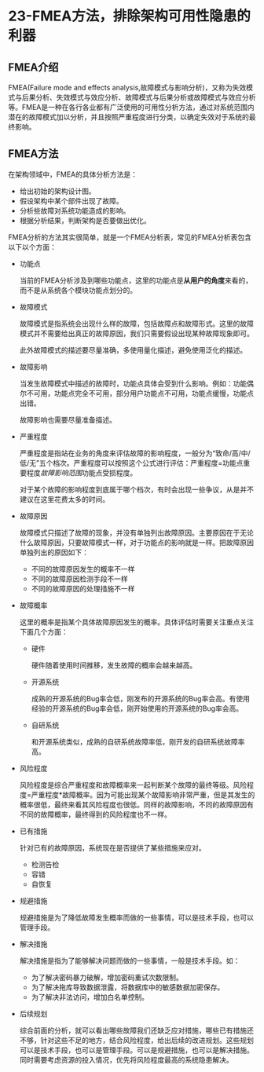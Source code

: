 # 23-FMEA方法，排除架构可用性隐患的利器

## FMEA介绍

FMEA(Failure mode and effects analysis,故障模式与影响分析)，又称为失效模式与后果分析、失效模式与效应分析、故障模式与后果分析或故障模式与效应分析等。FMEA是一种在各行各业都有广泛使用的可用性分析方法，通过对系统范围内潜在的故障模式加以分析，并且按照严重程度进行分类，以确定失效对于系统的最终影响。

## FMEA方法

在架构领域中，FMEA的具体分析方法是：

- 给出初始的架构设计图。
- 假设架构中某个部件出现了故障。
- 分析些故障对系统功能造成的影响。
- 根据分析结果，判断架构是否要做出优化。

FMEA分析的方法其实很简单，就是一个FMEA分析表，常见的FMEA分析表包含以下以个方面：
- 功能点

    当前的FMEA分析涉及到哪些功能点，这里的功能点是**从用户的角度**来看的，而不是从系统各个模块功能点划分的。

- 故障模式

    故障模式是指系统会出现什么样的故障，包括故障点和故障形式。这里的故障模式并不需要给出真正的故障原因，我们只需要假设出现某种故障现象即可。

    此外故障模式的描述要尽量准确，多使用量化描述，避免使用泛化的描述。

- 故障影响

    当发生故障模式中描述的故障时，功能点具体会受到什么影响。例如：功能偶尔不可用，功能点完全不可用，部分用户功能点不可用，功能点缓慢，功能点出错。

    故障影响也需要尽量准备描述。

- 严重程度

    严重程度是指站在业务的角度来评估故障的影响程度，一般分为“致命/高/中/低/无”五个档次。严重程度可以按照这个公式进行评估：严重程度=功能点重要程度*故障影响范围*功能点受损程度。

    对于某个故障的影响程度到底属于哪个档次，有时会出现一些争议，从是并不建议在这里花费太多的时间。

- 故障原因

    故障模式只描述了故障的现象，并没有单独列出故障原因。主要原因在于无论什么故障原因，只要故障模式一样，对于功能点的影响就是一样。把故障原因单独列出的原因如下：
   
   - 不同的故障原因发生的概率不一样
   - 不同的故障原因检测手段不一样
   - 不同的故障原因的处理措施不一样

- 故障概率
    
    这里的概率是指某个具体故障原因发生的概率。具体评估时需要关注重点关注下面几个方面：
    
    - 硬件

        硬件随着使用时间推移，发生故障的概率会越来越高。

    - 开源系统

        成熟的开源系统的Bug率会低，刚发布的开源系统的Bug率会高。有使用经验的开源系统的Bug率会低，刚开始使用的开源系统的Bug率会高。

    - 自研系统

        和开源系统类似，成熟的自研系统故障率低，刚开发的自研系统故障率高。

- 风险程度

    风险程度是综合严重程度和故障概率来一起判断某个故障的最终等级。风险程度=严重程度*故障概率。因为可能出现某个故障影响非常严重，但是其发生的概率很低，最终来看其风险程度也很低。同样的故障影响，不同的故障原因有不同的故障概率，最终得到的风险程度也不一样。

- 已有措施

    针对已有的故障原因，系统现在是否提供了某些措施来应对。

    - 检测告检
    - 容错
    - 自恢复

- 规避措施
    
    规避措施是为了降低故障发生概率而做的一些事情，可以是技术手段，也可以管理手段。

- 解决措施

    解决措施是指为了能够解决问题而做的一些事情，一般是技术手段。如：

    - 为了解决密码暴力破解，增加密码重试次数限制。
    - 为了解决拖库导致数据泄露，将数据库中的敏感数据加密保存。
    - 为了解决非法访问，增加白名单控制。

- 后续规划

    综合前面的分析，就可以看出哪些故障我们还缺乏应对措施，哪些已有措施还不够，针对这些不足的地方，结合风险程度，给出后续的改进规划。这些规划可以是技术手段，也可以是管理手段。可以是规避措施，也可以是解决措施。同时需要考虑资源的投入情况，优先将风险程度最高的系统隐患解决。

<Valine/>
